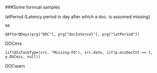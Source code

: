 ﻿###Some formual samples


latPeriod (Latency period in day after which a doc. is assumed missing)
```
60
```


```
@AfterQDays(prg["DOC"], prg["docInterval"], prg["latPeriod"])
```

DOCmis
```
iif(@IsTaskType(src, "Missing-FD"), src.date, iif(p.misDocCnt == 1, p.DOCmis, null))
```

DOCwarn

